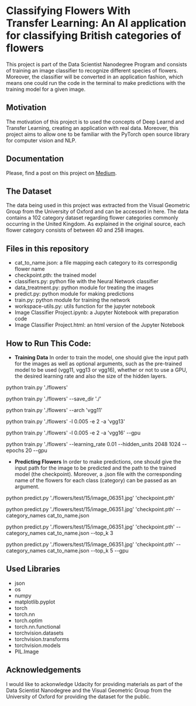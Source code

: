 # Classifying Flowers With Transfer Learning: An AI application for classifying British categories of flowers

This project is part of the Data Scientist Nanodegree Program and consists of training an image classifier to recognize different species of flowers. Moreover, the classifier will be converted in an application fashion, which means one could run the code in the terminal to make predictions with the training model for a given image.

## Motivation
The motivation of this project is to used the concepts of Deep Learnd and Transfer Learning, creating an application with real data.  Moreover, this project aims to allow one to be familiar with the PyTorch open source library for computer vision and NLP.

## Documentation
Please, find a post on this project on [Medium]().

## The Dataset
The data being used in this project was extracted from the Visual Geometric Group from the University of Oxford and can be accessed in here.
The data contains a 102 category dataset regarding flower categories commonly occurring in the United Kingdom. As explained in the original source, each flower category consists of between 40 and 258 images.

## Files in this repository
- cat_to_name.json: a file mapping each category to its correspondig flower name
- checkpoint.pth: the trained model
- classifiers.py: python file with the Neural Network classifier
- data_treatment.py: python module for treating the images
- predict.py: python module for making predictions
- train.py: python module for training the network
- workspace-utils.py: utils function for the jupyter notebook
- Image Classifier Project.ipynb: a Jupyter Notebook with preparation code
- Image Classifier Project.html: an html version of the Jupyter Notebook

## How to Run This Code:

- **Training Data**
In order to train the model, one should give the input path for the images as well as optional arguments, such as the pre-trained model to be used (vgg11, vgg13 or vgg16), whether or not to use a GPU, the desired learning rate and also the size of the hidden layers.

python train.py './flowers'

python train.py './flowers' --save_dir './'

python train.py './flowers' --arch 'vgg11'

python train.py './flowers' -l 0.005 -e 2 -a 'vgg13'

python train.py './flowers' -l 0.005 -e 2 -a 'vgg16' --gpu

python train.py './flowers' --learning_rate 0.01 --hidden_units 2048 1024 --epochs 20 --gpu

- **Predicting Flowers**
In order to make predictions, one should give the input path for the image to be predicted and the path to the trained model (the checkpoint). Moreover, a .json file with the corresponding name of the flowers for each class (category) can be passed as an argument.

python predict.py './flowers/test/15/image_06351.jpg' 'checkpoint.pth'

python predict.py './flowers/test/15/image_06351.jpg' 'checkpoint.pth' --category_names cat_to_name.json

python predict.py './flowers/test/15/image_06351.jpg' 'checkpoint.pth' --category_names cat_to_name.json --top_k 3

python predict.py './flowers/test/15/image_06351.jpg' 'checkpoint.pth' --category_names cat_to_name.json --top_k 5 --gpu

## Used Libraries
- json
- os
- numpy
- matplotlib.pyplot
- torch
- torch.nn
- torch.optim
- torch.nn.functional
- torchvision.datasets
- torchvision.transforms
- torchvision.models
- PIL.Image

## Acknowledgements
I would like to ackonwledge Udacity for providing materials as part of the Data Scientist Nanodegree and the Visual Geometric Group from the University of Oxford for providing the dataset for the public.
